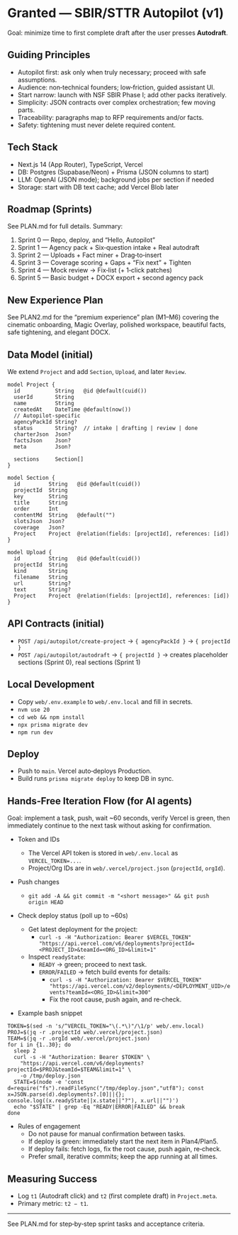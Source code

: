 # Granted — SBIR/STTR Autopilot (v1)

Goal: minimize time to first complete draft after the user presses **Autodraft**.

## Guiding Principles

- Autopilot first: ask only when truly necessary; proceed with safe assumptions.
- Audience: non‑technical founders; low‑friction, guided assistant UI.
- Start narrow: launch with NSF SBIR Phase I; add other packs iteratively.
- Simplicity: JSON contracts over complex orchestration; few moving parts.
- Traceability: paragraphs map to RFP requirements and/or facts.
- Safety: tightening must never delete required content.

## Tech Stack

- Next.js 14 (App Router), TypeScript, Vercel
- DB: Postgres (Supabase/Neon) + Prisma (JSON columns to start)
- LLM: OpenAI (JSON mode); background jobs per section if needed
- Storage: start with DB text cache; add Vercel Blob later

## Roadmap (Sprints)

See PLAN.md for full details. Summary:

1. Sprint 0 — Repo, deploy, and “Hello, Autopilot”
2. Sprint 1 — Agency pack + Six‑question intake + Real autodraft
3. Sprint 2 — Uploads + Fact miner + Drag‑to‑insert
4. Sprint 3 — Coverage scoring + Gaps + “Fix next” + Tighten
5. Sprint 4 — Mock review → Fix‑list (+ 1‑click patches)
6. Sprint 5 — Basic budget + DOCX export + second agency pack

## New Experience Plan

See PLAN2.md for the “premium experience” plan (M1–M6) covering the cinematic onboarding, Magic Overlay, polished workspace, beautiful facts, safe tightening, and elegant DOCX.

## Data Model (initial)

We extend `Project` and add `Section`, `Upload`, and later `Review`.

```prisma
model Project {
  id           String   @id @default(cuid())
  userId       String
  name         String
  createdAt    DateTime @default(now())
  // Autopilot-specific
  agencyPackId String?
  status       String?  // intake | drafting | review | done
  charterJson  Json?
  factsJson    Json?
  meta         Json?

  sections     Section[]
}

model Section {
  id         String   @id @default(cuid())
  projectId  String
  key        String
  title      String
  order      Int
  contentMd  String   @default("")
  slotsJson  Json?
  coverage   Json?
  Project    Project  @relation(fields: [projectId], references: [id])
}

model Upload {
  id         String   @id @default(cuid())
  projectId  String
  kind       String
  filename   String
  url        String?
  text       String?
  Project    Project  @relation(fields: [projectId], references: [id])
}
```

## API Contracts (initial)

- `POST /api/autopilot/create-project` → `{ agencyPackId }` → `{ projectId }`
- `POST /api/autopilot/autodraft` → `{ projectId }` → creates placeholder sections (Sprint 0), real sections (Sprint 1)

## Local Development

- Copy `web/.env.example` to `web/.env.local` and fill in secrets.
- `nvm use 20`
- `cd web && npm install`
- `npx prisma migrate dev`
- `npm run dev`

## Deploy

- Push to `main`. Vercel auto‑deploys Production.
- Build runs `prisma migrate deploy` to keep DB in sync.

## Hands‑Free Iteration Flow (for AI agents)

Goal: implement a task, push, wait ~60 seconds, verify Vercel is green, then immediately continue to the next task without asking for confirmation.

- Token and IDs
  - The Vercel API token is stored in `web/.env.local` as `VERCEL_TOKEN=...`.
  - Project/Org IDs are in `web/.vercel/project.json` (`projectId`, `orgId`).

- Push changes
  - `git add -A && git commit -m "<short message>" && git push origin HEAD`

- Check deploy status (poll up to ~60s)
  - Get latest deployment for the project:
    - `curl -s -H "Authorization: Bearer $VERCEL_TOKEN" "https://api.vercel.com/v6/deployments?projectId=<PROJECT_ID>&teamId=<ORG_ID>&limit=1"`
  - Inspect `readyState`:
    - `READY` → green; proceed to next task.
    - `ERROR`/`FAILED` → fetch build events for details:
      - `curl -s -H "Authorization: Bearer $VERCEL_TOKEN" "https://api.vercel.com/v2/deployments/<DEPLOYMENT_UID>/events?teamId=<ORG_ID>&limit=300"`
      - Fix the root cause, push again, and re‑check.

- Example bash snippet
```
TOKEN=$(sed -n 's/^VERCEL_TOKEN="\(.*\)"/\1/p' web/.env.local)
PROJ=$(jq -r .projectId web/.vercel/project.json)
TEAM=$(jq -r .orgId web/.vercel/project.json)
for i in {1..30}; do
  sleep 2
  curl -s -H "Authorization: Bearer $TOKEN" \
    "https://api.vercel.com/v6/deployments?projectId=$PROJ&teamId=$TEAM&limit=1" \
    -o /tmp/deploy.json
  STATE=$(node -e 'const d=require("fs").readFileSync("/tmp/deploy.json","utf8"); const x=JSON.parse(d).deployments?.[0]||{}; console.log((x.readyState||x.state||"?"), x.url||"")')
  echo "$STATE" | grep -Eq "READY|ERROR|FAILED" && break
done
```

- Rules of engagement
  - Do not pause for manual confirmation between tasks.
  - If deploy is green: immediately start the next item in Plan4/Plan5.
  - If deploy fails: fetch logs, fix the root cause, push again, re‑check.
  - Prefer small, iterative commits; keep the app running at all times.


## Measuring Success

- Log `t1` (Autodraft click) and `t2` (first complete draft) in `Project.meta`.
- Primary metric: `t2 − t1`.

---

See PLAN.md for step‑by‑step sprint tasks and acceptance criteria.
